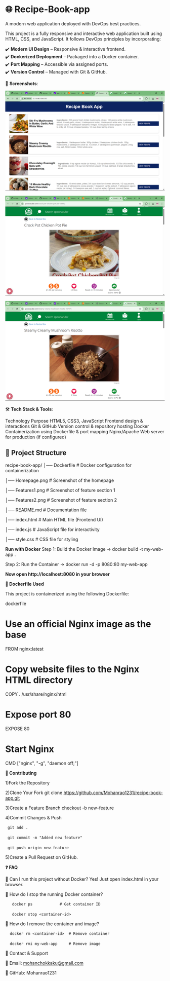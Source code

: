 

# 🌐 Recipe-Book-app

 A modern web application deployed with DevOps best practices.


This project is a fully responsive and interactive web application built using HTML, CSS, and JavaScript. It follows DevOps principles by incorporating:

✔️ **Modern UI Design** – Responsive & interactive frontend.  
✔️ **Dockerized Deployment** – Packaged into a Docker container.  
✔️ **Port Mapping** – Accessible via assigned ports.  
✔️ **Version Control** – Managed with Git & GitHub. 


 📸 **Screenshots**:

![Homepage Screenshot](Homepage.png)

![Features1 Screenshot](Features1.png)

![Features2 Screenshot](Features2.png)



🛠️ **Tech Stack & Tools**:

Technology	                                             Purpose
HTML5, CSS3, JavaScript	                     Frontend design & interactions
Git & GitHub	                                Version control & repository hosting
Docker	                                      Containerization using Dockerfile & port mapping
Nginx/Apache                                	Web server for production (if configured)



## 📂 **Project Structure**  

recipe-book-app/
│── Dockerfile         # Docker configuration for containerization


│── Homepage.png       # Screenshot of the homepage


│── Features1.png      # Screenshot of feature section 1


│── Features2.png      # Screenshot of feature section 2


│── README.md          # Documentation file


│── index.html         # Main HTML file (Frontend UI)


│── index.js           # JavaScript file for interactivity


│── style.css          # CSS file for styling


**Run with Docker**
Step 1: Build the Docker Image
  ->    docker build -t my-web-app .
      
Step 2: Run the Container
  ->    docker run -d -p 8080:80 my-web-app

**Now open http://localhost:8080 in your browser**




**📌 Dockerfile Used**

This project is containerized using the following Dockerfile:

dockerfile

# Use an official Nginx image as the base
FROM nginx:latest

# Copy website files to the Nginx HTML directory
COPY . /usr/share/nginx/html

# Expose port 80
EXPOSE 80

# Start Nginx
CMD ["nginx", "-g", "daemon off;"]



**🔗 Contributing**

1)Fork the Repository



2)Clone Your Fork
     git clone https://github.com/Mohanrao1231/recipe-book-app.git


     
3)Create a Feature Branch
     checkout -b new-feature


     
4)Commit Changes & Push

     git add . 
     
     git commit -m "Added new feature"
     
     git push origin new-feature


     
5)Create a Pull Request on GitHub.


**❓ FAQ**

🔹 Can I run this project without Docker?
        Yes! Just open index.html in your browser.

🔹 How do I stop the running Docker container?

       docker ps            # Get container ID  
       
       docker stop <container-id>
  
🔹 How do I remove the container and image?

      docker rm <container-id>  # Remove container  
      
      docker rmi my-web-app     # Remove image

💬 Contact & Support

📧 Email: mohanchokkaku@gmail.com

📌 GitHub: Mohanrao1231






 
